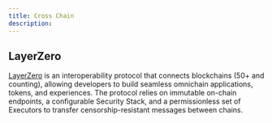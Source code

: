 ```yaml
---
title: Cross Chain
description:
---
```


## LayerZero

[LayerZero](https://layerzero.network) is an interoperability protocol that connects blockchains (50+ and counting), allowing developers to build seamless
omnichain applications, tokens, and experiences. The protocol relies on immutable on-chain
endpoints, a configurable Security Stack, and a permissionless set of Executors
to transfer censorship-resistant messages between chains.
